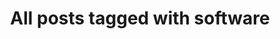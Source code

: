 ---
layout: tag
title: "All posts tagged with software"
permalink: /weblog/tags/software/
taxonomy: software
---